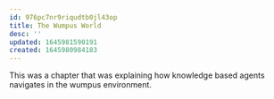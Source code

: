 ```yaml
---
id: 976pc7nr9riqudtb0jl43op
title: The Wumpus World
desc: ''
updated: 1645981590191
created: 1645980984183
---
```

This was a chapter that was explaining how knowledge based agents navigates in the wumpus environment. 
